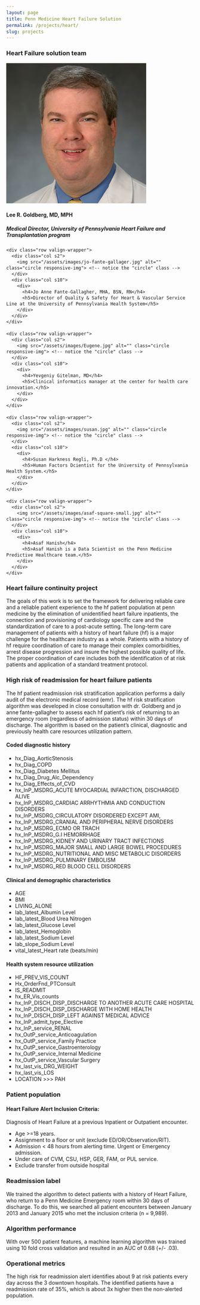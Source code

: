 ```yaml
---
layout: page
title: Penn Medicine Heart Failure Solution
permalink: /projects/heart/
slug: projects
---
```

<h3>Heart Failure solution team</h3>
<div class="team-member col s12 m8 offset-m2 l6 offset-l3">
  <div class="card-panel grey lighten-5 z-depth-1">
    <div class="row valign-wrapper">
      <div class="col s2">
        <img src="/assets/images/goldberg-lee.jpg" alt="" class="circle responsive-img"> <!-- notice the "circle" class -->
      </div>
      <div class="col s10">
        <div>
          <h4>Lee R. Goldberg, MD, MPH</h4>
          <h5>Medical Director, University of Pennsylvania Heart Failure and Transplantation program</h5>
        </div>
      </div>
    </div>

    <div class="row valign-wrapper">
      <div class="col s2">
        <img src="/assets/images/jo-fante-gallager.jpg" alt="" class="circle responsive-img"> <!-- notice the "circle" class -->
      </div>
      <div class="col s10">
        <div>
          <h4>Jo Anne Fante-Gallagher, MHA, BSN, RN</h4>
          <h5>Director of Quality & Safety for Heart & Vascular Service Line at the University of Pennsylvania Health System</h5>
        </div>
      </div>
    </div>

    <div class="row valign-wrapper">
      <div class="col s2">
        <img src="/assets/images/Eugene.jpg" alt="" class="circle responsive-img"> <!-- notice the "circle" class -->
      </div>
      <div class="col s10">
        <div>
          <h4>Yevgeniy Gitelman, MD</h4>
          <h5>Clinical informatics manager at the center for health care innovation.</h5>
        </div>
      </div>
    </div>

    <div class="row valign-wrapper">
      <div class="col s2">
        <img src="/assets/images/susan.jpg" alt="" class="circle responsive-img"> <!-- notice the "circle" class -->
      </div>
      <div class="col s10">
        <div>
          <h4>Susan Harkness Regli, Ph.D </h4>
          <h5>Human Factors Dcientist for the University of Pennsylvania Health System.</h5>
        </div>
      </div>
    </div>

    <div class="row valign-wrapper">
      <div class="col s2">
        <img src="/assets/images/asaf-square-small.jpg" alt="" class="circle responsive-img"> <!-- notice the "circle" class -->
      </div>
      <div class="col s10">
        <div>
          <h4>Asaf Hanish</h4>
          <h5>Asaf Hanish is a Data Scientist on the Penn Medicine Predictive Healthcare team.</h5>
        </div>
      </div>
    </div>



  </div>
</div>
<h3>Heart failure continuity project</h3>

<p>The goals of this work is to set the framework for delivering reliable care and a reliable patient experience to the hf patient population at penn medicine by the elimination of unidentified heart failure inpatients, the connection and provisioning of cardiology specific care and the standardization of care to a post-acute setting.
The long-term care management of patients with a history of heart failure (hf) is a major challenge for the healthcare industry as a whole. Patients with a history of hf require coordination of care to manage their complex comorbidities, arrest disease progression and insure the highest possible quality of life. The proper coordination of care includes both the identification of at risk patients and application of a standard treatment protocol.</p>

<h3>High risk of readmission for heart failure patients</h3>
<p>The hf patient readmission risk stratification application performs a daily audit of the electronic medical record (emr).  The hf risk stratification algorithm was developed in close consultation with dr. Goldberg and jo anne fante-gallagher to assess each hf patient’s risk of returning to an emergency room (regardless of admission status) within 30 days of discharge.  The algorithm is based on the patient’s clinical, diagnostic and previously health care resources utilization pattern.</p>

<h4>Coded diagnostic history</h4>
<ul>
  <li>hx_Diag_AorticStenosis</li>
  <li>hx_Diag_COPD</li>
  <li>hx_Diag_Diabetes Mellitus</li>
  <li>hx_Diag_Drug_Alc_Dependency</li>
  <li>hx_Diag_Effects_of_CVD</li>
  <li>hx_InP_MSDRG_ACUTE MYOCARDIAL INFARCTION, DISCHARGED ALIVE</li>
  <li>hx_InP_MSDRG_CARDIAC ARRHYTHMIA AND CONDUCTION DISORDERS</li>
  <li>hx_InP_MSDRG_CIRCULATORY DISORDERED EXCEPT AMI,</li>
  <li>hx_InP_MSDRG_CRANIAL AND PERIPHERAL NERVE DISORDERS</li>
  <li>hx_InP_MSDRG_ECMO OR TRACH</li>
  <li>hx_InP_MSDRG_G.I HEMORRHAGE</li>
  <li>hx_InP_MSDRG_KIDNEY AND URINARY TRACT INFECTIONS</li>
  <li>hx_InP_MSDRG_MAJOR SMALL AND LARGE BOWEL PROCEDURES</li>
  <li>hx_InP_MSDRG_NUTRITIONAL AND MISC METABOLIC DISORDERS</li>
  <li>hx_InP_MSDRG_PULMINARY EMBOLISM</li>
  <li>hx_InP_MSDRG_RED BLOOD CELL DISORDERS</li>
</ul>

<h4>Clinical and demographic characteristics</h4>
<ul>
  <li>AGE</li>
  <li>BMI</li>
  <li>LIVING_ALONE</li>
  <li>lab_latest_Albumin Level</li>
  <li>lab_latest_Blood Urea Nitrogen</li>
  <li>lab_latest_Glucose Level</li>
  <li>lab_latest_Hemoglobin</li>
  <li>lab_latest_Sodium Level</li>
  <li>lab_slope_Sodium Level</li>
  <li>vital_latest_Heart rate (beats/min)</li>
</ul>

<h4>Health system resource utilization</h4>
<ul>
  <li>HF_PREV_VIS_COUNT</li>
  <li>Hx_OrderFnd_PTConsult</li>
  <li>IS_READMIT</li>
  <li>hx_ER_Vis_counts</li>
  <li>hx_InP_DISCH_DISP_DISCHARGE TO ANOTHER ACUTE CARE HOSPITAL</li>
  <li>hx_InP_DISCH_DISP_DISCHARGE WITH HOME HEALTH</li>
  <li>hx_InP_DISCH_DISP_LEFT AGAINST MEDICAL ADVICE</li>
  <li>hx_InP_admit_type_Elective</li>
  <li>hx_InP_service_RENAL</li>
  <li>hx_OutP_service_Anticoagulation</li>
  <li>hx_OutP_service_Family Practice</li>
  <li>hx_OutP_service_Gastroenterology</li>
  <li>hx_OutP_service_Internal Medicine</li>
  <li>hx_OutP_service_Vascular Surgery</li>
  <li>hx_last_vis_DRG_WEIGHT</li>
  <li>hx_last_vis_LOS</li>
  <li>LOCATION >>> PAH</li>
</ul>

<h3>Patient population</h3>
<h4>Heart Failure Alert Inclusion Criteria:</h4>
<p>Diagnosis of Heart Failure at a previous Inpatient or Outpatient encounter.</p>
<ul>
  <li>Age >=18 years. </li>
  <li>Assignment to a floor or unit (exclude ED/OR/Observation/RIT).</li>
  <li>Admission < 48 hours from alerting time. Urgent or Emergency admission.</li>
  <li>Under care of CVM, CSU, HSP, GER, FAM, or PUL service.</li>
  <li>Exclude transfer from outside hospital</li>
</ul>

<h3>Readmission label</h3>
<p>We trained the algorithm to detect patients with a history of Heart Failure, who return to a Penn Medicine Emergency room within 30 days of discharge. To do this, we searched all patient encounters between January 2013 and January 2015 who met the inclusion criteria (n = 9,989).</p>

<h3>Algorithm performance</h3>
<p>With over 500 patient features, a machine learning algorithm was trained using 10 fold cross validation and resulted in an AUC of 0.68 (+/- .03).  </p>

<h3>Operational metrics</h3>
<p>The high risk for readmission alert identifies about 9 at risk patients every day across the 3 downtown hospitals.  The identified patients have a readmission rate of 35%, which is about 3x higher then the non-alerted population.</p>
